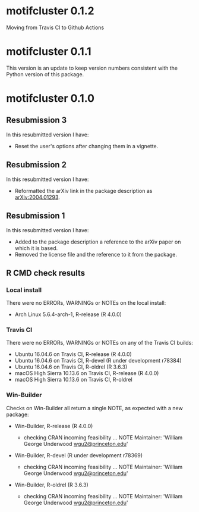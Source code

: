 # motifcluster 0.1.2

Moving from Travis CI to Github Actions



# motifcluster 0.1.1

This version is an update to keep version numbers consistent with
the Python version of this package.



# motifcluster 0.1.0


## Resubmission 3

In this resubmitted version I have:

- Reset the user's options after changing them in a vignette.


## Resubmission 2

In this resubmitted version I have:

- Reformatted the arXiv link in the package description as
  <arXiv:2004.01293>.


## Resubmission 1

In this resubmitted version I have:

- Added to the package description a reference to the
  arXiv paper on which it is based.
- Removed the license file and the reference to it
  from the package.


## R CMD check results

### Local install

There were no ERRORs, WARNINGs or NOTEs on the local install:

- Arch Linux 5.6.4-arch-1, R-release (R 4.0.0)

### Travis CI

There were no ERRORs, WARNINGs or NOTEs on any of the Travis CI builds:

- Ubuntu 16.04.6 on Travis CI, R-release (R 4.0.0)
- Ubuntu 16.04.6 on Travis CI, R-devel (R under development r78384)
- Ubuntu 16.04.6 on Travis CI, R-oldrel (R 3.6.3)
- macOS High Sierra 10.13.6 on Travis CI, R-release (R 4.0.0)
- macOS High Sierra 10.13.6 on Travis CI, R-oldrel

### Win-Builder

Checks on Win-Builder all return a single NOTE, as expected with a new package:

- Win-Builder, R-release (R 4.0.0)
  - checking CRAN incoming feasibility ... NOTE
    Maintainer: 'William George Underwood <wgu2@princeton.edu>'

- Win-Builder, R-devel (R under development r78369)
  - checking CRAN incoming feasibility ... NOTE
    Maintainer: 'William George Underwood <wgu2@princeton.edu>'

- Win-Builder, R-oldrel (R 3.6.3)
  - checking CRAN incoming feasibility ... NOTE
    Maintainer: 'William George Underwood <wgu2@princeton.edu>'
